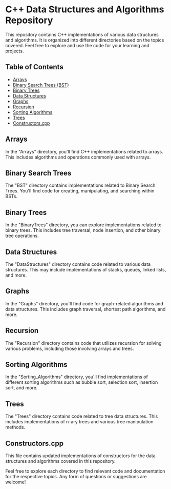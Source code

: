 # C++ Data Structures and Algorithms Repository

This repository contains C++ implementations of various data structures and algorithms. It is organized into different directories based on the topics covered. Feel free to explore and use the code for your learning and projects.

## Table of Contents

- [Arrays](#arrays)
- [Binary Search Trees (BST)](#binary-search-trees)
- [Binary Trees](#binary-trees)
- [Data Structures](#data-structures)
- [Graphs](#graphs)
- [Recursion](#recursion)
- [Sorting Algorithms](#sorting-algorithms)
- [Trees](#trees)
- [Constructors.cpp](#constructors)

## Arrays

In the "Arrays" directory, you'll find C++ implementations related to arrays. This includes algorithms and operations commonly used with arrays.

## Binary Search Trees

The "BST" directory contains implementations related to Binary Search Trees. You'll find code for creating, manipulating, and searching within BSTs.

## Binary Trees

In the "BinaryTrees" directory, you can explore implementations related to binary trees. This includes tree traversal, node insertion, and other binary tree operations.

## Data Structures

The "DataStructures" directory contains code related to various data structures. This may include implementations of stacks, queues, linked lists, and more.

## Graphs

In the "Graphs" directory, you'll find code for graph-related algorithms and data structures. This includes graph traversal, shortest path algorithms, and more.

## Recursion

The "Recursion" directory contains code that utilizes recursion for solving various problems, including those involving arrays and trees.

## Sorting Algorithms

In the "Sorting_Algorithms" directory, you'll find implementations of different sorting algorithms such as bubble sort, selection sort, insertion sort, and more.

## Trees

The "Trees" directory contains code related to tree data structures. This includes implementations of n-ary trees and various tree manipulation methods.

## Constructors.cpp

This file contains updated implementations of constructors for the data structures and algorithms covered in this repository.

Feel free to explore each directory to find relevant code and documentation for the respective topics. Any form of questions or suggestions are welcome!
